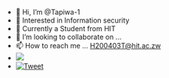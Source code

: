 - 👋 Hi, I’m @Tapiwa-1
- 👀 Interested in Information security
- 🌱 Currently a Student from HIT
- 💞️ I’m looking to collaborate on ...
- 📫 How to reach me ... H200403T@hit.ac.zw
- <img src="https://github-readme-stats.vercel.app/api?username=Tapiwa-1&&show_icons=true&title_color=ffffff&icon_color=bb2acf&text_color=daf7dc&bg_color=151515">
- [![Tweet](https://img.shields.io/twitter/url/http/shields.io.svg?style=social)](https://twitter.com/intent/tweet?text=Get%20over%20170%20free%20design%20blocks%20based%20on%20Bootstrap%204&url=https://froala.com/design-blocks&via=froala&hashtags=bootstrap,design,templates,blocks,developers)

<!---
Tapiwa-1/Tapiwa-1 is a ✨ special ✨ repository because its `README.md` (this file) appears on your GitHub profile.
You can click the Preview link to take a look at your changes.
--->
